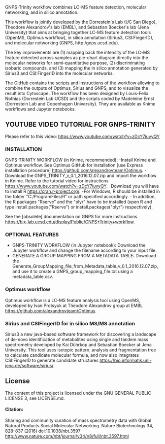 GNPS-Trinity workflow combines LC-MS feature detection, molecular networking, and in silico annotation.

This workflow is jointly developed by the Dorrestein's Lab (UC San Diego), Theodore Alexandrov's lab (EMBL), and Sebastian Boecker's lab (Jena University) that aims at bringing together LC-MS feature detection tools (OpenMS, Optimus workflow), in silico annotation (Sirius3, CSI:FingerID), and molecular networking (GNPS, http:/gnps.ucsd.edu).

The key improvements are (1) mapping back the intensity of the LC-MS feature detected across samples as pie-chart diagram directly into the molecular networks for semi-quantitative purpose, (2) discriminating isobaric compounds, and (3) mapping the in silico annotation generated by Sirius3 and CSI:FingerID into the molecular networks.

The GitHub contains the scripts and instructions of the workflow allowing to combine the outputs of Optimus, Sirius and GNPS, and to visualize the result into Cytoscape. The workflow has been designed by Louis-Felix Nothias (Dorrestein Lab UCSD) and the scripts coded by Madeleine Ernst (Dorrestein Lab and Copenhagen University). They are available as Knime workflows and Jupyter notebooks.

## YOUTUBE VIDEO TUTORIAL FOR GNPS-TRINITY ##
Please refer to this video: https://www.youtube.com/watch?v=zDcY7iuvyQY

### INSTALLATION ###
GNPS-TRINITY WORKFLOW (in Knime, recommended): 
-Install Knime and Optimus workflow. See Optimus GitHub for installation [use Express installation procedure] https://github.com/alexandrovteam/Optimus. 
-Download the GNPS_TRINITY_v_0.1_2016.12.07.zip and import the workflow in Knime. Refer to the tutorial video for instructions https://www.youtube.com/watch?v=zDcY7iuvyQY. 
-Download you will have to install R https://cran.r-project.org/. -For Windows, R should be installed in the folder "C:/ProgramFiles/R" or path specified accordingly.                                                                              - In addition, the R packages "Rserve" and the "plyr" have to be installed (open R and type install.packages("Rserve") or install.packages("plyr") respectively).

See the [obsolete] documentation on GNPS for more instructions https://bix-lab.ucsd.edu/display/Public/GNPS+Trinity+workflow.

### OPTIONAL FEATURES ###
- GNPS-TRINITY WORKFLOW (in Jupyter notebook): Download the Jupyter workflow and change the filename according to your input file.
- GENERATE A GROUP MAPPING FROM A METADATA TABLE: Download the Generate_GroupMapping_file_from_Metadata_table_v_0.1_2016.12.07.zip, and use it to create a GNPS_group_mapping_file.txt using a metadata_table.csv.

### Optimus workflow ###
Optimus workflow is a LC-MS feature analysis tool using OpenMS, developed by Ivan Protsyuk at Theodore Alexandrov group at EMBL https://github.com/alexandrovteam/Optimus.

### Sirius and CSIFingerID for in silico MS/MS annotation ###

Sirius3 a new java-based software framework for discovering a landscape of de-novo identification of metabolites using single and tandem mass spectrometry developed by Kai Dührkop and Sebastian Boecker at Jena University. This tool uses isotopic pattern, analysis and fragmentation tree to calculate candidate molecular formula, and now also integrates CSI:FingerID to generate candidate structures https://bio.informatik.uni-jena.de/software/sirius/.

## License
The content of this project is licensed under the GNU GENERAL PUBLIC LICENSE 3, see LICENSE.md.

#### Citation:
Sharing and community curation of mass spectrometry data with Global Natural Products Social Molecular Networking. Nature Biotechnology 34, 828–837 (2016) doi:10.1038/nbt.3597 http://www.nature.com/nbt/journal/v34/n8/full/nbt.3597.html
